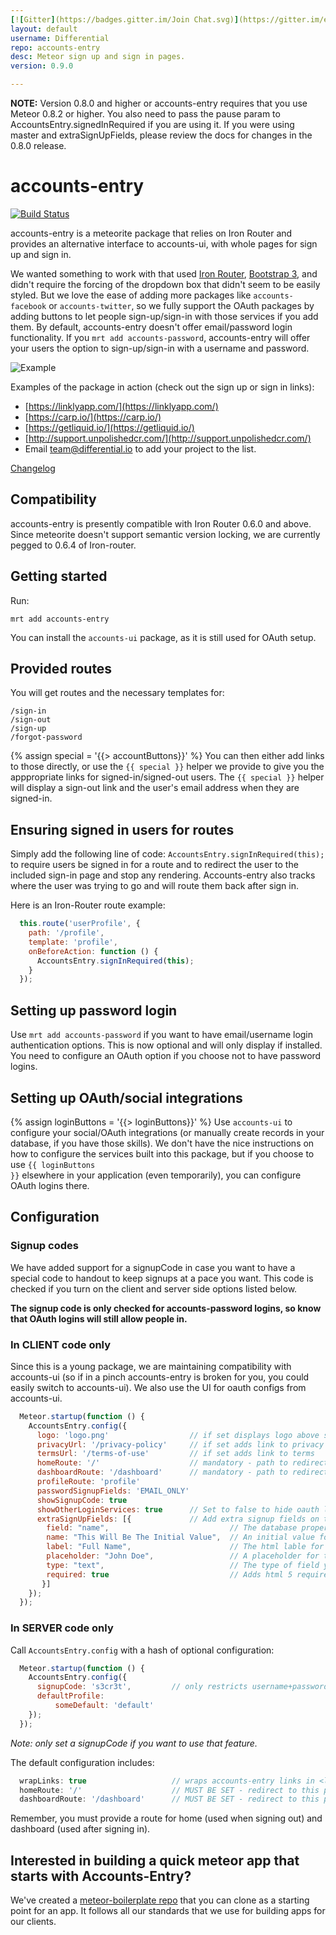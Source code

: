 ```yaml
---
[![Gitter](https://badges.gitter.im/Join Chat.svg)](https://gitter.im/enaros/accounts-entry?utm_source=badge&utm_medium=badge&utm_campaign=pr-badge&utm_content=badge)
layout: default
username: Differential
repo: accounts-entry
desc: Meteor sign up and sign in pages.
version: 0.9.0

---
```


**NOTE:** Version 0.8.0 and higher or accounts-entry requires that you use Meteor 0.8.2 or higher. You also need to pass the pause param to AccountsEntry.signedInRequired if you are using it. If you were using master and extraSignUpFields, please review the docs for changes in the 0.8.0 release.

# accounts-entry

[![Build Status](https://travis-ci.org/Differential/accounts-entry.png)](https://travis-ci.org/Differential/accounts-entry)

accounts-entry is a meteorite package that relies on Iron Router and provides an
alternative interface to accounts-ui, with whole pages for sign up
and sign in.

We wanted something to work with that used [Iron Router](https://github.com/EventedMind/iron-router),
[Bootstrap 3](https://github.com/mangasocial/meteor-bootstrap-3), and didn't require the forcing of
the dropdown box that didn't seem to be easily styled. But we love the ease of adding more packages like `accounts-facebook` or `accounts-twitter`, so we fully support the OAuth packages by adding buttons to let people sign-up/sign-in with those services if you add them.  By default, accounts-entry doesn't offer email/password login functionality.  If you `mrt add accounts-password`, accounts-entry will offer your users the option to sign-up/sign-in with a username and password.

![Example](http://github.differential.io/accounts-entry/images/Example.png)

Examples of the package in action (check out the sign up or sign in
links):

* [https://linklyapp.com/](https://linklyapp.com/)
* [https://carp.io/](https://carp.io/)
* [https://getliquid.io/](https://getliquid.io/)
* [http://support.unpolishedcr.com/](http://support.unpolishedcr.com/)
* Email team@differential.io to add your project to the list.

[Changelog](https://github.com/BeDifferential/accounts-entry/blob/master/CHANGELOG.md)

## Compatibility

accounts-entry is presently compatible with Iron Router 0.6.0 and above. Since meteorite doesn't support semantic version locking, we are currently pegged to 0.6.4 of Iron-router.

## Getting started

Run:

```
mrt add accounts-entry
```

You can install the `accounts-ui` package, as it is still used for OAuth setup.

## Provided routes

You will get routes and the necessary templates for:

```
/sign-in
/sign-out
/sign-up
/forgot-password
```

{% assign special = '{{> accountButtons}}' %}
You can then either add links to those directly, or use the `{{ special }}` helper we provide to give you the apppropriate links for signed-in/signed-out users.  The `{{ special }}` helper will display a sign-out link and the user's email address when they are signed-in.

## Ensuring signed in users for routes

Simply add the following line of code: `AccountsEntry.signInRequired(this);` to require users be signed in for a route and to redirect the user to the included sign-in page and stop any rendering. Accounts-entry also tracks where the user was trying to go and will route them back after sign in.

Here is an Iron-Router route example:

````js
  this.route('userProfile', {
    path: '/profile',
    template: 'profile',
    onBeforeAction: function () {
      AccountsEntry.signInRequired(this);
    }
  });
````

## Setting up password login

Use `mrt add accounts-password` if you want to have email/username login authentication options. This is now optional and will only display if installed. You need to configure an OAuth option if you choose not to have password logins.

## Setting up OAuth/social integrations

{% assign loginButtons = '{{> loginButtons}}' %}
Use `accounts-ui` to configure your social/OAuth integrations (or manually create records in your database, if you have those skills). We don't have the nice instructions on how to configure the services built into this package, but if you choose to use <code>{{ loginButtons }}</code> elsewhere in your application (even temporarily), you can configure OAuth logins there.

## Configuration

### Signup codes

We have added support for a signupCode in case you want to have a special code to handout to keep signups at a pace you want. This code is checked if you turn on the client and server side options listed below.

**The signup code is only checked for accounts-password logins, so know that OAuth logins will still allow people in.**

### In CLIENT code only

Since this is a young package, we are maintaining compatibility with accounts-ui (so if in a pinch accounts-entry is broken for you, you could easily switch to accounts-ui). We also use the UI for oauth configs from accounts-ui.

```js
  Meteor.startup(function () {
    AccountsEntry.config({
      logo: 'logo.png'                  // if set displays logo above sign-in options
      privacyUrl: '/privacy-policy'     // if set adds link to privacy policy and 'you agree to ...' on sign-up page
      termsUrl: '/terms-of-use'         // if set adds link to terms  'you agree to ...' on sign-up page
      homeRoute: '/'                    // mandatory - path to redirect to after sign-out
      dashboardRoute: '/dashboard'      // mandatory - path to redirect to after successful sign-in
      profileRoute: 'profile'
      passwordSignupFields: 'EMAIL_ONLY'
      showSignupCode: true
      showOtherLoginServices: true      // Set to false to hide oauth login buttons on the signin/signup pages. Useful if you are using something like accounts-meld or want to oauth for api access
      extraSignUpFields: [{             // Add extra signup fields on the signup page
        field: "name",                           // The database property you want to store the data in
        name: "This Will Be The Initial Value",  // An initial value for the field, if you want one
        label: "Full Name",                      // The html lable for the field
        placeholder: "John Doe",                 // A placeholder for the field
        type: "text",                            // The type of field you want
        required: true                           // Adds html 5 required property if true
       }]
    });
  });
```

### In SERVER code only

Call `AccountsEntry.config` with a hash of optional configuration:

```js
  Meteor.startup(function () {
    AccountsEntry.config({
      signupCode: 's3cr3t',         // only restricts username+password users, not OAuth
      defaultProfile:
          someDefault: 'default'
    });
  });
```

*Note: only set a signupCode if you want to use that feature.*

The default configuration includes:

```js
  wrapLinks: true                   // wraps accounts-entry links in <li> for bootstrap compatability purposes
  homeRoute: '/'                    // MUST BE SET - redirect to this path after sign-out
  dashboardRoute: '/dashboard'      // MUST BE SET - redirect to this path after sign-in
```

Remember, you must provide a route for home (used when signing out) and
dashboard (used after signing in).

## Interested in building a quick meteor app that starts with Accounts-Entry?

We've created a [meteor-boilerplate repo](http://github.differential.io/meteor-boilerplate/) that you can clone as a starting point for an app.  It follows all our standards that we use for building apps for our clients.
